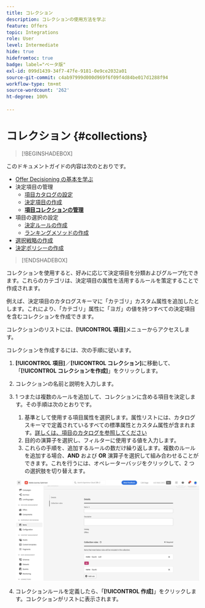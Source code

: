 ```yaml
---
title: コレクション
description: コレクションの使用方法を学ぶ
feature: Offers
topic: Integrations
role: User
level: Intermediate
hide: true
hidefromtoc: true
badge: label="ベータ版"
exl-id: 099d1439-34f7-47fe-9181-0e9ce2032a01
source-git-commit: c4ab97999d000d969f6f09f4d84be017d1288f94
workflow-type: tm+mt
source-wordcount: '262'
ht-degree: 100%

---
```


# コレクション {#collections}

>[!BEGINSHADEBOX]

このドキュメントガイドの内容は次のとおりです。

* [Offer Decisioning の基本を学ぶ](gs-experience-decisioning.md)
* 決定項目の管理
   * [項目カタログの設定](catalogs.md)
   * [決定項目の作成](items.md)
   * **[項目コレクションの管理](collections.md)**
* 項目の選択の設定
   * [決定ルールの作成](rules.md)
   * [ランキングメソッドの作成](ranking.md)
* [選択戦略の作成](selection-strategies.md)
* [決定ポリシーの作成](create-decision.md)

>[!ENDSHADEBOX]

コレクションを使用すると、好みに応じて決定項目を分類およびグループ化できます。これらのカテゴリは、決定項目の属性を活用するルールを策定することで作成されます。

例えば、決定項目のカタログスキーマに「カテゴリ」カスタム属性を追加したとします。これにより、「カテゴリ」属性に「ヨガ」の値を持つすべての決定項目を含むコレクションを作成できます。

コレクションのリストには、**[!UICONTROL 項目]**&#x200B;メニューからアクセスします。

コレクションを作成するには、次の手順に従います。

1. **[!UICONTROL 項目]**／**[!UICONTROL コレクション]**&#x200B;に移動して、「**[!UICONTROL コレクションを作成]**」をクリックします。
1. コレクションの名前と説明を入力します。
1. 1 つまたは複数のルールを追加して、コレクションに含める項目を決定します。その手順は次のとおりです。

   1. 基準として使用する項目属性を選択します。属性リストには、カタログスキーマで定義されているすべての標準属性とカスタム属性が含まれます。[詳しくは、項目のカタログを参照してください](catalogs.md)
   1. 目的の演算子を選択し、フィルターに使用する値を入力します。
   1. これらの手順を、追加するルールの数だけ繰り返します。複数のルールを追加する場合、**AND** および **OR** 演算子を選択して組み合わせることができます。これを行うには、オペレーターバッジをクリックして、2 つの選択肢を切り替えます。

   ![](assets/collection-create.png)

1. コレクションルールを定義したら、「**[!UICONTROL 作成]**」をクリックします。コレクションがリストに表示されます。
